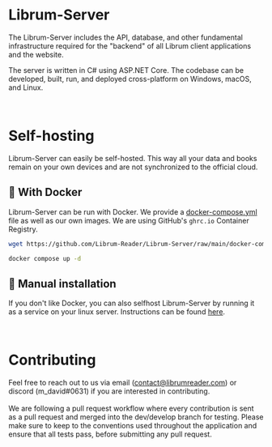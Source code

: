 # Librum-Server
The Librum-Server includes the API, database, and other fundamental infrastructure required for the "backend" of all Librum client applications and the website.

The server is written in C# using ASP.NET Core. The codebase can be developed, built, run, and deployed cross-platform on Windows, macOS, and Linux.

<br>

# Self-hosting 
Librum-Server can easily be self-hosted. This way all your data and books remain on your own devices and are not synchronized to the official cloud.

## 🐋 With Docker
Librum-Server can be run with Docker. We provide a [docker-compose.yml](docker-compose.yml) file as well as our own images. We are using GitHub's `ghrc.io` Container Registry.

```bash
wget https://github.com/Librum-Reader/Librum-Server/raw/main/docker-compose.yml

docker compose up -d
```

## 📃 Manual installation
If you don't like Docker, you can also selfhost Librum-Server by running it as a service on your linux server. Instructions can be found [here](self-hosting/self-host-installation.md).

<br>

# Contributing
Feel free to reach out to us via email (contact@librumreader.com) or discord (m_david#0631) if you are interested in contributing.<br>
<br>
We are following a pull request workflow where every contribution is sent as a pull request and merged into the dev/develop branch for testing.
Please make sure to keep to the conventions used throughout the application and ensure that all tests pass, before submitting any pull request.
